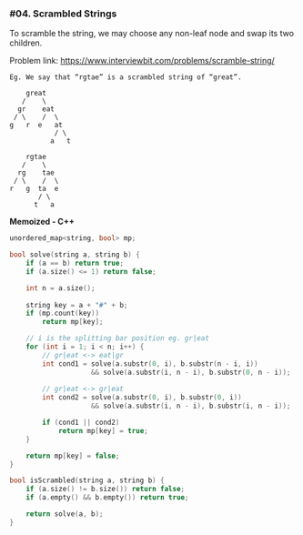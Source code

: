 ### #04. Scrambled Strings

To scramble the string, we may choose any non-leaf node and swap its two children.

Problem link: https://www.interviewbit.com/problems/scramble-string/

```
Eg. We say that “rgtae” is a scrambled string of “great”.

    great
   /    \
  gr    eat
 / \    /  \
g   r  e   at
           / \
          a   t

    rgtae
   /    \
  rg    tae
 / \    /  \
r   g  ta  e
       / \
      t   a
```


**Memoized - C++**
```cpp
unordered_map<string, bool> mp;

bool solve(string a, string b) {
    if (a == b) return true;
    if (a.size() <= 1) return false;

    int n = a.size();
    
    string key = a + "#" + b;
    if (mp.count(key))
        return mp[key];

    // i is the splitting bar position eg. gr|eat
    for (int i = 1; i < n; i++) {
        // gr|eat <-> eat|gr
        int cond1 = solve(a.substr(0, i), b.substr(n - i, i)) 
                    && solve(a.substr(i, n - i), b.substr(0, n - i));
        
        // gr|eat <-> gr|eat
        int cond2 = solve(a.substr(0, i), b.substr(0, i)) 
                    && solve(a.substr(i, n - i), b.substr(i, n - i));

        if (cond1 || cond2)
            return mp[key] = true;
    }

    return mp[key] = false;
}

bool isScrambled(string a, string b) {
    if (a.size() != b.size()) return false;
    if (a.empty() && b.empty()) return true;

    return solve(a, b);
}
```
